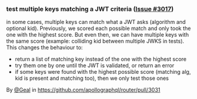 ### test multiple keys matching a JWT criteria ([Issue #3017](https://github.com/apollographql/router/issues/3017))

in some cases, multiple keys can match what a JWT asks (algorithm and optional kid). Previously, we scored each possible match and only took the one with the highest score. But even then, we can have multiple keys with the same score (example: colliding kid between multiple JWKS in tests).
This changes the behaviour to:
- return a list of matching key instead of the one with the highest score
- try them one by one until the JWT is validated, or return an error
- if some keys were found with the highest possible score (matching alg, kid is present and matching too), then we only test those ones

By [@Geal](https://github.com/Geal) in https://github.com/apollographql/router/pull/3031